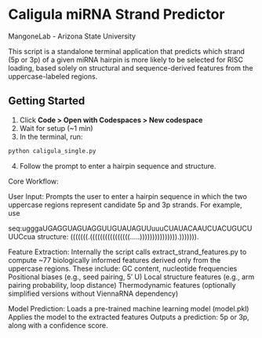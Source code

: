 # Caligula miRNA Strand Predictor
MangoneLab - Arizona State University

This script is a standalone terminal application that predicts which strand (5p or 3p) of a given miRNA hairpin is more likely to be selected for RISC loading, based solely on structural and sequence-derived features from the uppercase-labeled regions.

## Getting Started

1. Click **Code > Open with Codespaces > New codespace**
2. Wait for setup (~1 min)
3. In the terminal, run:

```bash
python caligula_single.py
```

4. Follow the prompt to enter a hairpin sequence and structure.


Core Workflow:

User Input:
Prompts the user to enter a hairpin sequence in which the two uppercase regions represent candidate 5p and 3p strands. For example, use 

seq:ugggaUGAGGUAGUAGGUUGUAUAGUUuuuCUAUACAAUCUACUGUCUUUCcua
structure: (((((((.((((((((((((((((.....))))))))))))))).))))))).

Feature Extraction:
Internally the script calls extract_strand_features.py to compute ~77 biologically informed features derived only from the uppercase regions. These include:
GC content, nucleotide frequencies
Positional biases (e.g., seed pairing, 5′ U)
Local structure features (e.g., arm pairing probability, loop distance)
Thermodynamic features (optionally simplified versions without ViennaRNA dependency)

Model Prediction:
Loads a pre-trained machine learning model (model.pkl)
Applies the model to the extracted features
Outputs a prediction: 5p or 3p, along with a confidence score.


